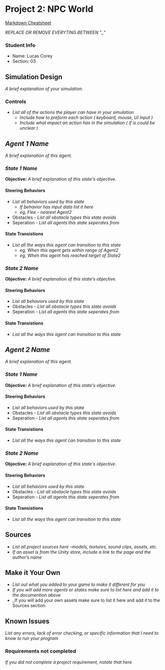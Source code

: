 # Project 2: NPC World

[Markdown Cheatsheet](https://github.com/adam-p/markdown-here/wiki/Markdown-Here-Cheatsheet)

_REPLACE OR REMOVE EVERYTING BETWEEN "\_"_

### Student Info

-   Name: Lucas Corey
-   Section: 03

## Simulation Design

_A brief explanation of your simulation._

### Controls

-   _List all of the actions the player can have in your simulation_
    -   _Include how to preform each action ( keyboard, mouse, UI Input )_
    -   _Include what impact an action has in the simulation ( if is could be unclear )_

## _Agent 1 Name_

_A brief explanation of this agent._

### _State 1 Name_

**Objective:** _A brief explanation of this state's objective._

#### Steering Behaviors

- _List all behaviors used by this state_
   - _If behavior has input data list it here_
   - _eg, Flee - nearest Agent2_
- Obstacles - _List all obstacle types this state avoids_
- Seperation - _List all agents this state seperates from_
   
#### State Transistions

- _List all the ways this agent can transition to this state_
   - _eg, When this agent gets within range of Agent2_
   - _eg, When this agent has reached target of State2_
   
### _State 2 Name_

**Objective:** _A brief explanation of this state's objective._

#### Steering Behaviors

- _List all behaviors used by this state_
- Obstacles - _List all obstacle types this state avoids_
- Seperation - _List all agents this state seperates from_
   
#### State Transistions

- _List all the ways this agent can transition to this state_

## _Agent 2 Name_

_A brief explanation of this agent._

### _State 1 Name_

**Objective:** _A brief explanation of this state's objective._

#### Steering Behaviors

- _List all behaviors used by this state_
- Obstacles - _List all obstacle types this state avoids_
- Seperation - _List all agents this state seperates from_
   
#### State Transistions

- _List all the ways this agent can transition to this state_
   
### _State 2 Name_

**Objective:** _A brief explanation of this state's objective._

#### Steering Behaviors

- _List all behaviors used by this state_
- Obstacles - _List all obstacle types this state avoids_
- Seperation - _List all agents this state seperates from_
   
#### State Transistions

- _List all the ways this agent can transition to this state_

## Sources

-   _List all project sources here –models, textures, sound clips, assets, etc._
-   _If an asset is from the Unity store, include a link to the page and the author’s name_

## Make it Your Own

- _List out what you added to your game to make it different for you_
- _If you will add more agents or states make sure to list here and add it to the documention above_
- _If you will add your own assets make sure to list it here and add it to the Sources section

## Known Issues

_List any errors, lack of error checking, or specific information that I need to know to run your program_

### Requirements not completed

_If you did not complete a project requirement, notate that here_

